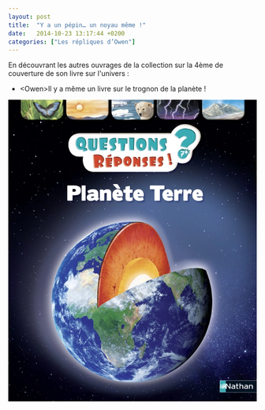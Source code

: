 ```yaml
---
layout: post
title:  "Y a un pépin… un noyau même !"
date:   2014-10-23 13:17:44 +0200
categories: ["Les répliques d’Owen"]
---
```


En découvrant les autres ouvrages de la collection sur la 4ème de
couverture de son livre sur l'univers :

-  \<Owen\>Il y a même un livre sur le trognon de la planète !

![Planète Terre](/assets/images/PlaneteTerre.webp)
